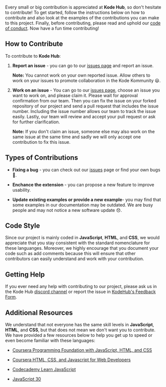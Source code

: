 Every small or big contribution is appreciated at **Kode Hub**, so don't hesitate to contribute! To get started, follow the instructions below on how to contribute and also look at the examples of the contributions you can make to this project. Finally, before contributing, please read and uphold our [code of conduct](https://github.com/ossd-s23/KodeHub/blob/main/CODE_OF_CONDUCT.MD). Now have a fun time contributing! 

## How to Contribute

To contribute to **Kode Hub**:

1. **Report an issue** - you can go to our [issues page](https://github.com/ossd-s23/KodeHub/issues) and report an issue. 

   **Note:** You cannot work on your own reported issue. Allow others to work on your issues to promote collaboration in the Kode Kommunity 😃. 

2. **Work on an issue** - You can go to our [issues page](https://github.com/ossd-s23/KodeHub/issues), choose an issue you want to work on, and please claim it. Please wait for approval confirmation from our team. Then you can fix the issue on your forked repository of our project and send a pull request that includes the issue number. Including the issue number allows our team to track the issue easily. Lastly, our team will review and accept your pull request or ask for further clarification. 

   **Note:** If you don't claim an issue, someone else may also work on the same issue at the same time and sadly we will only accept one contribution to fix this issue. 

## Types of Contributions

- **Fixing a bug** - you can check out our [issues](https://github.com/ossd-s23/KodeHub/issues) page or find your own bugs 🐛.
- **Enchance the extension** - you can propose a new feature to improve usability.

- **Update existing examples or provide a new example**- you may find that some examples in our documentation may be outdated. We are busy people and may not notice a new software update 😞. 

## Code Style

Since our project is mainly coded in **JavaScript**, **HTML**, and **CSS**, we would appreciate that you stay consistent with the standard nomenclature for these languanges. Moreover, we highly encourage that you document your code such as add comments because this will ensure that other contributors can easily understand and work with your contribution. 

## Getting Help

If you ever need any help with contributing to our project, please ask us in the Kode Hub [discord channel](https://discord.gg/gMRSYW5E) or report the issue in [KodeHub's Feedback Form](https://forms.gle/RRZerG7Fgg2SP8uBA). 

## Additional Resources

We understand that not everyone has the same skill levels in **JavaScript**, **HTML**, and **CSS**, but that does not mean we don't want you to contribute. We have provided a few resources below to help you get up to speed or even become familiar with these languages: 

- [Coursera Programming Foundation with JavaScript, HTML, and CSS](https://www.coursera.org/learn/duke-programming-web?irclickid=0E9VaLUmjxyNR0ZTQWVmX3l6UkA3eFxdo2lEw40&irgwc=1&utm_medium=partners&utm_source=impact&utm_campaign=3294490&utm_content=b2c)

- [Coursera HTML, CSS, and Javascript for Web Developers](https://www.coursera.org/learn/html-css-javascript-for-web-developers?irclickid=0E9VaLUmjxyNR0ZTQWVmX3l6UkA3eFyRo2lEw40&irgwc=1&utm_medium=partners&utm_source=impact&utm_campaign=3294490&utm_content=b2c)

- [Codecademy Learn JavaScript](https://www.codecademy.com/learn/introduction-to-javascript?periods=year&plan_id=proGoldAnnualV2&utm_source=pepperjam&utm_medium=affiliate&utm_term=214453&clickId=4280372340&pj_creativeid=8-12462&pj_publisherid=214453)

- [JavaScript 30](https://javascript30.com/)

  

  

